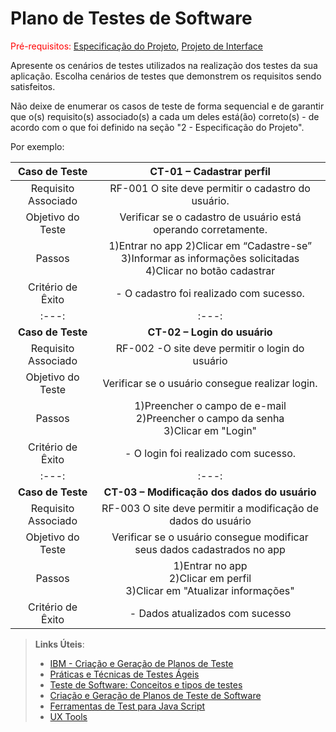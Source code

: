 # Plano de Testes de Software

<span style="color:red">Pré-requisitos: <a href="2-Especificação do Projeto.md"> Especificação do Projeto</a></span>, <a href="3-Projeto de Interface.md"> Projeto de Interface</a>

Apresente os cenários de testes utilizados na realização dos testes da sua aplicação. Escolha cenários de testes que demonstrem os requisitos sendo satisfeitos.

Não deixe de enumerar os casos de teste de forma sequencial e de garantir que o(s) requisito(s) associado(s) a cada um deles está(ão) correto(s) - de acordo com o que foi definido na seção "2 - Especificação do Projeto". 

Por exemplo:
 
| **Caso de Teste** 	| **CT-01 – Cadastrar perfil** 	|
|:---:	|:---:	|
|	Requisito Associado 	| RF-001 O site deve permitir o cadastro do usuário. |
| Objetivo do Teste 	| Verificar se o cadastro de usuário está operando corretamente. |
| Passos 	|1)Entrar no app 2)Clicar em “Cadastre-se” <br> 3)Informar as informações solicitadas <br>4)Clicar no botão cadastrar |
|Critério de Êxito | - O cadastro foi realizado com sucesso. |
|:---:	|:---:	|
| **Caso de Teste** 	| **CT-02 – Login do usuário**	|
|Requisito Associado |RF-002	-O site deve permitir o login do usuário |
| Objetivo do Teste 	| Verificar se o usuário consegue realizar login. |
| Passos 	| 1)Preencher o campo de e-mail <br> 2)Preencher o campo da senha <br> 3)Clicar em "Login" |
|Critério de Êxito | - O login foi realizado com sucesso. |
|:---:	|:---:	|
| **Caso de Teste** 	| **CT-03 – Modificação dos dados do usuário**	|
|Requisito Associado |RF-003	O site deve permitir a modificação de dados do usuário |
| Objetivo do Teste 	| Verificar se o usuário consegue modificar seus dados cadastrados no app |
| Passos 	| 1)Entrar no app <br> 2)Clicar em perfil <br> 3)Clicar em "Atualizar informações" |
|Critério de Êxito | - Dados atualizados com sucesso |
 
> **Links Úteis**:
> - [IBM - Criação e Geração de Planos de Teste](https://www.ibm.com/developerworks/br/local/rational/criacao_geracao_planos_testes_software/index.html)
> - [Práticas e Técnicas de Testes Ágeis](http://assiste.serpro.gov.br/serproagil/Apresenta/slides.pdf)
> -  [Teste de Software: Conceitos e tipos de testes](https://blog.onedaytesting.com.br/teste-de-software/)
> - [Criação e Geração de Planos de Teste de Software](https://www.ibm.com/developerworks/br/local/rational/criacao_geracao_planos_testes_software/index.html)
> - [Ferramentas de Test para Java Script](https://geekflare.com/javascript-unit-testing/)
> - [UX Tools](https://uxdesign.cc/ux-user-research-and-user-testing-tools-2d339d379dc7)

